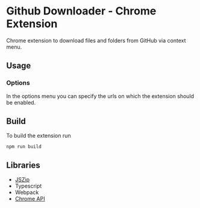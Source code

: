 # Github Downloader - Chrome Extension
Chrome extension to download files and folders from GitHub via context menu.

## Usage

### Options
In the options menu you can specify the urls on which the extension should be enabled.

## Build
To build the extension run
```
npm run build
```

## Libraries
* [JSZip](https://github.com/Stuk/jszip)
* Typescript
* Webpack
* [Chrome API](https://developer.chrome.com/extensions/api_index)